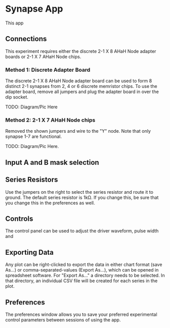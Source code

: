# Synapse App

This app


## Connections

This experiment requires either the discrete 2-1 X 8 AHaH Node adapter boards or 2-1 X 7 AHaH Node chips.

### Method 1: Discrete Adapter Board

The discrete 2-1 X 8 AHaH Node adapter board can be used to form 8 distinct 2-1 synapses from 2, 4 or 6 discrete memristor chips. To use the adapter board, remove all jumpers and plug the adapter board in over the dip socket.

TODO: Diagram/Pic Here

### Method 2: 2-1 X 7 AHaH Node chips

Removed the shown jumpers and wire to the "Y" node. Note that only synapse 1-7 are functional. 

TODO: Diagram/Pic Here.

## Input A and B mask selection


## Series Resistors

Use the jumpers on the right to select the series resistor and route it to ground. The default series resistor is 1kΩ. If you change this, be sure that you change this in the preferences as well.

## Controls

The control panel can be used to adjust the driver waveform, pulse width and 




## Exporting Data

Any plot can be right-clicked to export the data in either chart format (save As...) or comma-separated-values (Export As...), which can be opened in spreadsheet software. For "Export As..." a directory needs to be selected. In that directory, an individual CSV file will be created for each series in the plot.

## Preferences

The preferences window allows you to save your preferred experimental control parameters between sessions of using the app.
